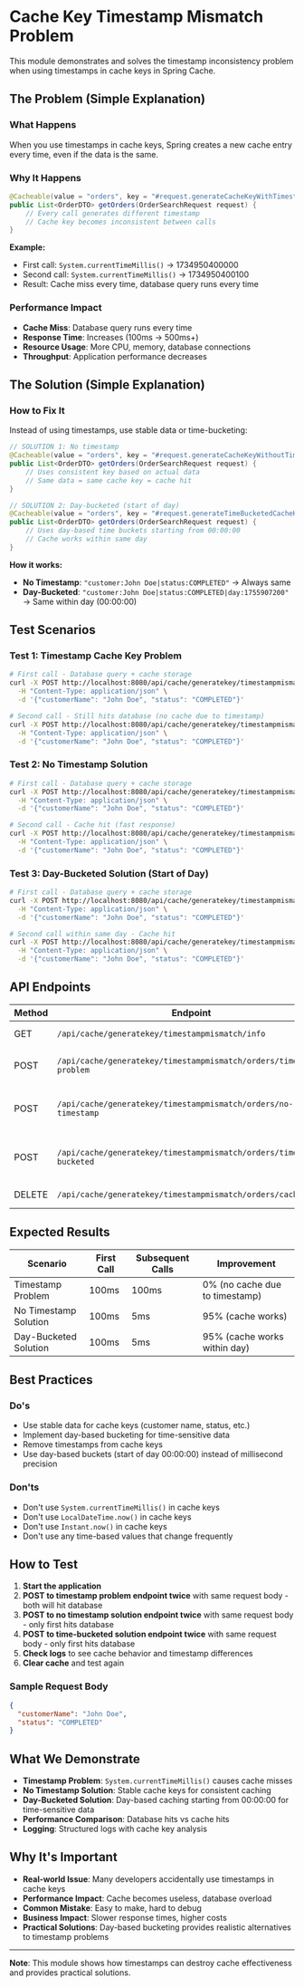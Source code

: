 # Cache Key Timestamp Mismatch Problem

This module demonstrates and solves the timestamp inconsistency problem when using timestamps in cache keys in Spring Cache.

## The Problem (Simple Explanation)

### What Happens
When you use timestamps in cache keys, Spring creates a new cache entry every time, even if the data is the same.

### Why It Happens
```java
@Cacheable(value = "orders", key = "#request.generateCacheKeyWithTimestamp()")  // PROBLEM
public List<OrderDTO> getOrders(OrderSearchRequest request) {
    // Every call generates different timestamp
    // Cache key becomes inconsistent between calls
}
```

**Example:**
- First call: `System.currentTimeMillis()` → 1734950400000
- Second call: `System.currentTimeMillis()` → 1734950400100
- Result: Cache miss every time, database query runs every time

### Performance Impact
- **Cache Miss**: Database query runs every time
- **Response Time**: Increases (100ms → 500ms+)
- **Resource Usage**: More CPU, memory, database connections
- **Throughput**: Application performance decreases

## The Solution (Simple Explanation)

### How to Fix It
Instead of using timestamps, use stable data or time-bucketing:

```java
// SOLUTION 1: No timestamp
@Cacheable(value = "orders", key = "#request.generateCacheKeyWithoutTimestamp()")
public List<OrderDTO> getOrders(OrderSearchRequest request) {
    // Uses consistent key based on actual data
    // Same data = same cache key = cache hit
}

// SOLUTION 2: Day-bucketed (start of day)
@Cacheable(value = "orders", key = "#request.generateTimeBucketedCacheKey()")
public List<OrderDTO> getOrders(OrderSearchRequest request) {
    // Uses day-based time buckets starting from 00:00:00
    // Cache works within same day
}
```

**How it works:**
- **No Timestamp**: `"customer:John Doe|status:COMPLETED"` → Always same
- **Day-Bucketed**: `"customer:John Doe|status:COMPLETED|day:1755907200"` → Same within day (00:00:00)

## Test Scenarios

### Test 1: Timestamp Cache Key Problem
```bash
# First call - Database query + cache storage
curl -X POST http://localhost:8080/api/cache/generatekey/timestampmismatch/orders/timestamp-problem \
  -H "Content-Type: application/json" \
  -d '{"customerName": "John Doe", "status": "COMPLETED"}'

# Second call - Still hits database (no cache due to timestamp)
curl -X POST http://localhost:8080/api/cache/generatekey/timestampmismatch/orders/timestamp-problem \
  -H "Content-Type: application/json" \
  -d '{"customerName": "John Doe", "status": "COMPLETED"}'
```

### Test 2: No Timestamp Solution
```bash
# First call - Database query + cache storage
curl -X POST http://localhost:8080/api/cache/generatekey/timestampmismatch/orders/no-timestamp \
  -H "Content-Type: application/json" \
  -d '{"customerName": "John Doe", "status": "COMPLETED"}'

# Second call - Cache hit (fast response)
curl -X POST http://localhost:8080/api/cache/generatekey/timestampmismatch/orders/no-timestamp \
  -H "Content-Type: application/json" \
  -d '{"customerName": "John Doe", "status": "COMPLETED"}'
```

### Test 3: Day-Bucketed Solution (Start of Day)
```bash
# First call - Database query + cache storage
curl -X POST http://localhost:8080/api/cache/generatekey/timestampmismatch/orders/time-bucketed \
  -H "Content-Type: application/json" \
  -d '{"customerName": "John Doe", "status": "COMPLETED"}'

# Second call within same day - Cache hit
curl -X POST http://localhost:8080/api/cache/generatekey/timestampmismatch/orders/time-bucketed \
  -H "Content-Type: application/json" \
  -d '{"customerName": "John Doe", "status": "COMPLETED"}'
```



## API Endpoints

| Method | Endpoint | Description |
|--------|----------|-------------|
| GET | `/api/cache/generatekey/timestampmismatch/info` | Problem explanation |
| POST | `/api/cache/generatekey/timestampmismatch/orders/timestamp-problem` | Timestamp problem demo |
| POST | `/api/cache/generatekey/timestampmismatch/orders/no-timestamp` | No timestamp solution demo |
| POST | `/api/cache/generatekey/timestampmismatch/orders/time-bucketed` | Day-bucketed solution demo |
| DELETE | `/api/cache/generatekey/timestampmismatch/orders/cache` | Clear all caches |

## Expected Results

| Scenario | First Call | Subsequent Calls | Improvement |
|----------|-------------|------------------|-------------|
| Timestamp Problem | 100ms | 100ms | 0% (no cache due to timestamp) |
| No Timestamp Solution | 100ms | 5ms | 95% (cache works) |
| Day-Bucketed Solution | 100ms | 5ms | 95% (cache works within day) |

## Best Practices

### Do's
- Use stable data for cache keys (customer name, status, etc.)
- Implement day-based bucketing for time-sensitive data
- Remove timestamps from cache keys
- Use day-based buckets (start of day 00:00:00) instead of millisecond precision

### Don'ts
- Don't use `System.currentTimeMillis()` in cache keys
- Don't use `LocalDateTime.now()` in cache keys
- Don't use `Instant.now()` in cache keys
- Don't use any time-based values that change frequently

## How to Test

1. **Start the application**
2. **POST to timestamp problem endpoint twice** with same request body - both will hit database
3. **POST to no timestamp solution endpoint twice** with same request body - only first hits database
4. **POST to time-bucketed solution endpoint twice** with same request body - only first hits database
5. **Check logs** to see cache behavior and timestamp differences
6. **Clear cache** and test again

### Sample Request Body
```json
{
  "customerName": "John Doe",
  "status": "COMPLETED"
}
```

## What We Demonstrate

- **Timestamp Problem**: `System.currentTimeMillis()` causes cache misses
- **No Timestamp Solution**: Stable cache keys for consistent caching
- **Day-Bucketed Solution**: Day-based caching starting from 00:00:00 for time-sensitive data
- **Performance Comparison**: Database hits vs cache hits
- **Logging**: Structured logs with cache key analysis

## Why It's Important

- **Real-world Issue**: Many developers accidentally use timestamps in cache keys
- **Performance Impact**: Cache becomes useless, database overload
- **Common Mistake**: Easy to make, hard to debug
- **Business Impact**: Slower response times, higher costs
- **Practical Solutions**: Day-based bucketing provides realistic alternatives to timestamp problems

---

**Note**: This module shows how timestamps can destroy cache effectiveness and provides practical solutions.
